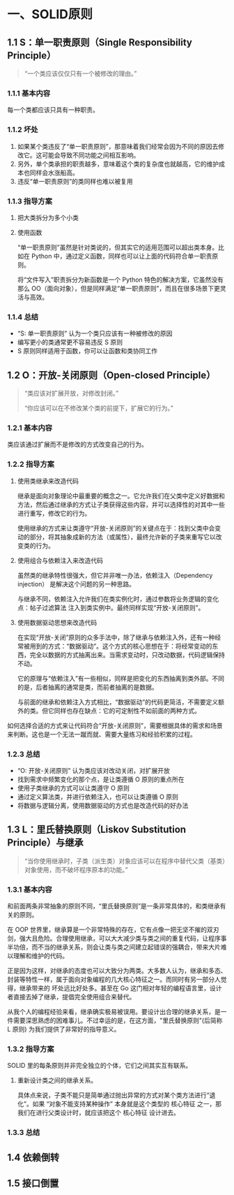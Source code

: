 # 一、SOLID原则

## 1.1 S：单一职责原则（Single Responsibility Principle）

> “一个类应该仅仅只有一个被修改的理由。”

### 1.1.1 基本内容

  每一个类都应该只具有一种职责。

### 1.1.2 坏处

  1. 如果某个类违反了“单一职责原则”，那意味着我们经常会因为不同的原因去修改它。这可能会导致不同功能之间相互影响。
  2. 另外，单个类承担的职责越多，意味着这个类的复杂度也就越高，它的维护成本也同样会水涨船高。
  3. 违反“单一职责原则”的类同样也难以被复用

### 1.1.3 指导方案

  1. 把大类拆分为多个小类
  2. 使用函数

      “单一职责原则”虽然是针对类说的，但其实它的适用范围可以超出类本身。比如在 Python 中，通过定义函数，同样也可以让上面的代码符合单一职责原则。

      将“文件写入”职责拆分为新函数是一个 Python 特色的解决方案，它虽然没有那么 OO（面向对象），但是同样满足“单一职责原则”，而且在很多场景下更灵活与高效。

### 1.1.4 总结

- “S: 单一职责原则” 认为一个类只应该有一种被修改的原因
- 编写更小的类通常更不容易违反 S 原则
- S 原则同样适用于函数，你可以让函数和类协同工作

## 1.2 O：开放-关闭原则（Open-closed Principle）

> “类应该对扩展开放，对修改封闭。”
>
> “你应该可以在不修改某个类的前提下，扩展它的行为。”

### 1.2.1 基本内容

类应该通过扩展而不是修改的方式改变自己的行为。

### 1.2.2 指导方案

  1. 使用类继承来改造代码

      继承是面向对象理论中最重要的概念之一。它允许我们在父类中定义好数据和方法，然后通过继承的方式让子类获得这些内容，并可以选择性的对其中一些进行重写，修改它的行为。

      使用继承的方式来让类遵守“开放-关闭原则”的关键点在于：找到父类中会变动的部分，将其抽象成新的方法（或属性），最终允许新的子类来重写它以改变类的行为。

  2. 使用组合与依赖注入来改造代码

      虽然类的继承特性很强大，但它并非唯一办法，依赖注入（Dependency injection） 是解决这个问题的另一种思路。

      与继承不同，依赖注入允许我们在类实例化时，通过参数将业务逻辑的变化点：帖子过滤算法 注入到类实例中。最终同样实现“开放-关闭原则”。

  3. 使用数据驱动思想来改造代码

      在实现“开放-关闭”原则的众多手法中，除了继承与依赖注入外，还有一种经常被用到的方式：“数据驱动”。这个方式的核心思想在于：将经常变动的东西，完全以数据的方式抽离出来。当需求变动时，只改动数据，代码逻辑保持不动。

      它的原理与“依赖注入”有一些相似，同样是把变化的东西抽离到类外部。不同的是，后者抽离的通常是类，而前者抽离的是数据。

      与前面的继承和依赖注入方式相比，“数据驱动”的代码更简洁，不需要定义额外的类。但它同样也存在缺点：它的可定制性不如前面的两种方式。

  如何选择合适的方式来让代码符合“开放-关闭原则”，需要根据具体的需求和场景来判断。这也是一个无法一蹴而就、需要大量练习和经验积累的过程。

### 1.2.3 总结

- “O: 开放-关闭原则” 认为类应该对改动关闭，对扩展开放
- 找到需求中频繁变化的那个点，是让类遵循 O 原则的重点所在
- 使用子类继承的方式可以让类遵守 O 原则
- 通过定义算法类，并进行依赖注入，也可以让类遵循 O 原则
- 将数据与逻辑分离，使用数据驱动的方式也是改造代码的好办法

## 1.3 L：里氏替换原则（Liskov Substitution Principle）与继承

> “当你使用继承时，子类（派生类）对象应该可以在程序中替代父类（基类）对象使用，而不破坏程序原本的功能。”

### 1.3.1 基本内容

  和前面两条非常抽象的原则不同，“里氏替换原则”是一条非常具体的，和类继承有关的原则。

  在 OOP 世界里，继承算是一个非常特殊的存在，它有点像一把无坚不摧的双刃剑，强大且危险。合理使用继承，可以大大减少类与类之间的重复代码，让程序事半功倍，而不当的继承关系，则会让类与类之间建立起错误的强耦合，带来大片难以理解和维护的代码。

  正是因为这样，对继承的态度也可以大致分为两类。大多数人认为，继承和多态、封装等特性一样，属于面向对象编程的几大核心特征之一。而同时有另一部分人觉得，继承带来的 坏处远比好处多。甚至在 Go 这门相对年轻的编程语言里，设计者直接去掉了继承，提倡完全使用组合来替代。

  从我个人的编程经验来看，继承确实极易被误用。要设计出合理的继承关系，是一件需要深思熟虑的困难事儿。不过幸运的是，在这方面，"里氏替换原则"(后简称 L 原则) 为我们提供了非常好的指导意义。

### 1.3.2 指导方案

  SOLID 里的每条原则并非完全独立的个体，它们之间其实互有联系。

  1. 重新设计类之间的继承关系。

      具体点来说，子类不能只是简单通过抛出异常的方式对某个类方法进行“退化”。如果 “对象不能支持某种操作” 本身就是这个类型的 核心特征 之一，那我们在进行父类设计时，就应该把这个 核心特征 设计进去。

### 1.3.3 总结

## 1.4 依赖倒转

## 1.5 接口倒置
